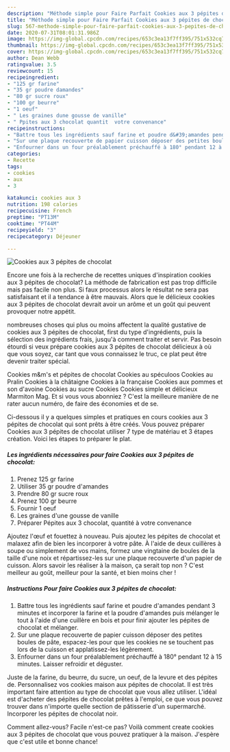 ```yaml
---
description: "Méthode simple pour Faire Parfait Cookies aux 3 pépites de chocolat"
title: "Méthode simple pour Faire Parfait Cookies aux 3 pépites de chocolat"
slug: 567-methode-simple-pour-faire-parfait-cookies-aux-3-pepites-de-chocolat
date: 2020-07-31T08:01:31.986Z
image: https://img-global.cpcdn.com/recipes/653c3ea13f7ff395/751x532cq70/cookies-aux-3-pepites-de-chocolat-photo-principale-de-la-recette.jpg
thumbnail: https://img-global.cpcdn.com/recipes/653c3ea13f7ff395/751x532cq70/cookies-aux-3-pepites-de-chocolat-photo-principale-de-la-recette.jpg
cover: https://img-global.cpcdn.com/recipes/653c3ea13f7ff395/751x532cq70/cookies-aux-3-pepites-de-chocolat-photo-principale-de-la-recette.jpg
author: Dean Webb
ratingvalue: 3.5
reviewcount: 15
recipeingredient:
- "125 gr farine"
- "35 gr poudre damandes"
- "80 gr sucre roux"
- "100 gr beurre"
- "1 oeuf"
- " Les graines dune gousse de vanille"
- " Ppites aux 3 chocolat quantit  votre convenance"
recipeinstructions:
- "Battre tous les ingrédients sauf farine et poudre d&#39;amandes pendant 3 minutes et incorporer la farine et la poudre d&#39;amandes puis mélanger le tout à l&#39;aide d&#39;une cuillère en bois et pour finir ajouter les pépites de chocolat et mélanger."
- "Sur une plaque recouverte de papier cuisson déposer des petites boules de pâte, espacez-les pour que les cookies ne se touchent pas lors de la cuisson et applatissez-les légèrement."
- "Enfourner dans un four préalablement préchauffé à 180° pendant 12 à 15 minutes. Laisser refroidir et déguster."
categories:
- Recette
tags:
- cookies
- aux
- 3

katakunci: cookies aux 3 
nutrition: 198 calories
recipecuisine: French
preptime: "PT13M"
cooktime: "PT44M"
recipeyield: "3"
recipecategory: Déjeuner

---
```



![Cookies aux 3 pépites de chocolat](https://img-global.cpcdn.com/recipes/653c3ea13f7ff395/751x532cq70/cookies-aux-3-pepites-de-chocolat-photo-principale-de-la-recette.jpg)

Encore une fois à la recherche de recettes uniques d'inspiration cookies aux 3 pépites de chocolat? La méthode de fabrication est pas trop difficile mais pas facile non plus. Si faux processus alors le résultat ne sera pas satisfaisant et il a tendance à être mauvais. Alors que le délicieux cookies aux 3 pépites de chocolat devrait avoir un arôme et un goût qui peuvent provoquer notre appétit.

nombreuses choses qui plus ou moins affectent la qualité gustative de cookies aux 3 pépites de chocolat, first du type d'ingrédients, puis la sélection des ingrédients frais, jusqu'à comment traiter et servir. Pas besoin étourdi si veux prépare cookies aux 3 pépites de chocolat délicieux à où que vous soyez, car tant que vous connaissez le truc, ce plat peut être devenir traiter spécial.

Cookies m&amp;m&#39;s et pépites de chocolat Cookies au spéculoos Cookies au Pralin Cookies à la châtaigne Cookies à la française Cookies aux pommes et son d&#39;avoine Cookies au sucre Cookies Cookies simple et délicieux Marmiton Mag. Et si vous vous abonniez ? C&#39;est la meilleure manière de ne rater aucun numéro, de faire des économies et de se.


Ci-dessous il y a quelques simples et pratiques en cours cookies aux 3 pépites de chocolat qui sont prêts à être créés. Vous pouvez préparer Cookies aux 3 pépites de chocolat utiliser 7 type de matériau et 3 étapes création. Voici les étapes to préparer le plat.

<!--inarticleads1-->

##### Les ingrédients nécessaires pour faire Cookies aux 3 pépites de chocolat:

1. Prenez 125 gr farine
1. Utiliser 35 gr poudre d&#39;amandes
1. Prendre 80 gr sucre roux
1. Prenez 100 gr beurre
1. Fournir 1 oeuf
1.   Les graines d&#39;une gousse de vanille
1. Préparer  Pépites aux 3 chocolat, quantité à votre convenance


Ajoutez l&#39;œuf et fouettez à nouveau. Puis ajoutez les pépites de chocolat et malaxez afin de bien les incorporer à votre pâte. À l&#39;aide de deux cuillères à soupe ou simplement de vos mains, formez une vingtaine de boules de la taille d&#39;une noix et répartissez-les sur une plaque recouverte d&#39;un papier de cuisson. Alors savoir les réaliser à la maison, ça serait top non ? C&#39;est meilleur au goût, meilleur pour la santé, et bien moins cher ! 

<!--inarticleads2-->

##### Instructions Pour faire Cookies aux 3 pépites de chocolat:

1. Battre tous les ingrédients sauf farine et poudre d&#39;amandes pendant 3 minutes et incorporer la farine et la poudre d&#39;amandes puis mélanger le tout à l&#39;aide d&#39;une cuillère en bois et pour finir ajouter les pépites de chocolat et mélanger.
1. Sur une plaque recouverte de papier cuisson déposer des petites boules de pâte, espacez-les pour que les cookies ne se touchent pas lors de la cuisson et applatissez-les légèrement.
1. Enfourner dans un four préalablement préchauffé à 180° pendant 12 à 15 minutes. Laisser refroidir et déguster.


Juste de la farine, du beurre, du sucre, un oeuf, de la levure et des pépites de. Personnalisez vos cookies maison aux pépites de chocolat. Il est très important faire attention au type de chocolat que vous allez utiliser. L&#39;idéal est d&#39;acheter des pépites de chocolat prêtes à l&#39;emploi, ce que vous pouvez trouver dans n&#39;importe quelle section de pâtisserie d&#39;un supermarché. Incorporer les pépites de chocolat noir. 


Comment allez-vous? Facile n'est-ce pas? Voilà comment create cookies aux 3 pépites de chocolat que vous pouvez pratiquer à la maison. J'espère que c'est utile et bonne chance!
